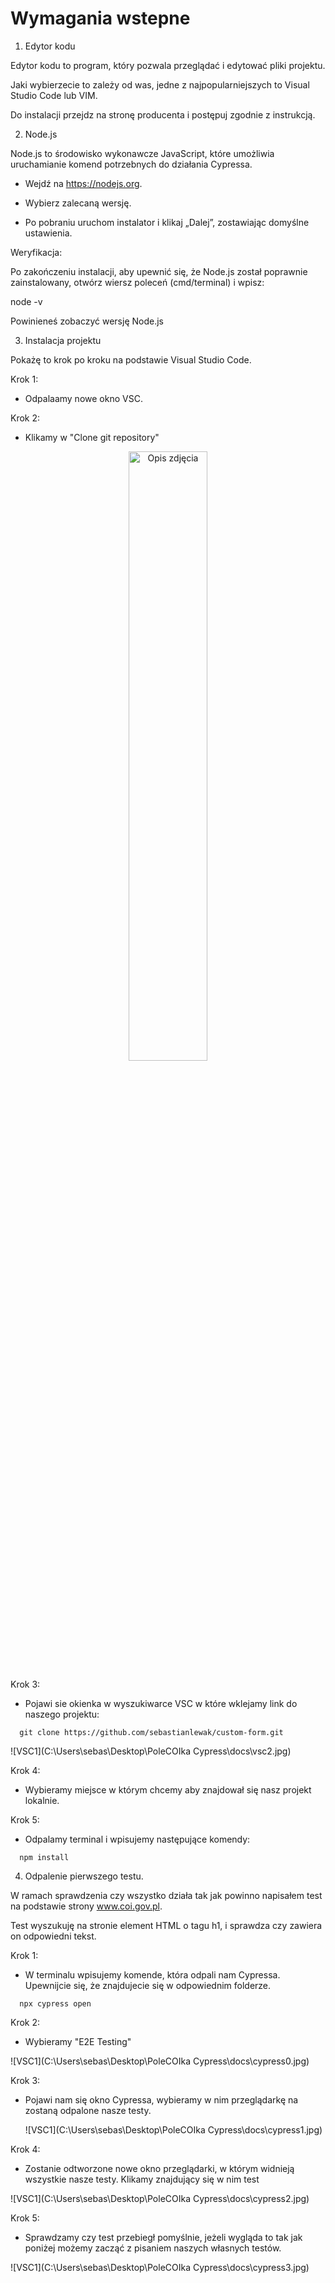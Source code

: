 # Wymagania wstepne

1. Edytor kodu

Edytor kodu to program, który pozwala przeglądać i edytować pliki projektu.

Jaki wybierzecie to zależy od was, jedne z najpopularniejszych to Visual Studio Code lub VIM.

Do instalacji przejdz na stronę producenta i postępuj zgodnie z instrukcją.

2. Node.js

Node.js to środowisko wykonawcze JavaScript, które umożliwia uruchamianie komend potrzebnych do działania Cypressa.

- Wejdź na https://nodejs.org.

- Wybierz zalecaną wersję.

- Po pobraniu uruchom instalator i klikaj „Dalej”, zostawiając domyślne ustawienia.

Weryfikacja:

Po zakończeniu instalacji, aby upewnić się, że Node.js został poprawnie zainstalowany, otwórz wiersz poleceń (cmd/terminal) i wpisz:

node -v

Powinieneś zobaczyć wersję Node.js

3. Instalacja projektu

Pokażę to krok po kroku na podstawie Visual Studio Code.

Krok 1:

- Odpalaamy nowe okno VSC.

Krok 2:

- Klikamy w "Clone git repository"

<p align="center">
  <img src="https://github.com/sebastianlewak/polecoika-cypress/blob/main/docs/cypress0.png" alt="Opis zdjęcia" width="50%">
</p>

Krok 3:

- Pojawi sie okienka w wyszukiwarce VSC w które wklejamy link do naszego projektu:

```console
  git clone https://github.com/sebastianlewak/custom-form.git
```

![VSC1](C:\Users\sebas\Desktop\PoleCOIka Cypress\docs\vsc2.jpg)

Krok 4:

- Wybieramy miejsce w którym chcemy aby znajdował się nasz projekt lokalnie.

Krok 5:

- Odpalamy terminal i wpisujemy następujące komendy:

```console
  npm install
```

4. Odpalenie pierwszego testu.

W ramach sprawdzenia czy wszystko działa tak jak powinno napisałem test na podstawie strony www.coi.gov.pl.

Test wyszukuję na stronie element HTML o tagu h1, i sprawdza czy zawiera on odpowiedni tekst.

Krok 1:

- W terminalu wpisujemy komende, która odpali nam Cypressa. Upewnijcie się, że znajdujecie się w odpowiednim folderze.

```console
  npx cypress open
```

Krok 2:

- Wybieramy "E2E Testing"

![VSC1](C:\Users\sebas\Desktop\PoleCOIka Cypress\docs\cypress0.jpg)

Krok 3:

- Pojawi nam się okno Cypressa, wybieramy w nim przeglądarkę na zostaną odpalone nasze testy.

  ![VSC1](C:\Users\sebas\Desktop\PoleCOIka Cypress\docs\cypress1.jpg)

Krok 4:

- Zostanie odtworzone nowe okno przeglądarki, w którym widnieją wszystkie nasze testy. Klikamy znajdujący się w nim test

![VSC1](C:\Users\sebas\Desktop\PoleCOIka Cypress\docs\cypress2.jpg)

Krok 5:

- Sprawdzamy czy test przebiegł pomyślnie, jeżeli wygląda to tak jak poniżej możemy zacząć z pisaniem naszych własnych testów.

![VSC1](C:\Users\sebas\Desktop\PoleCOIka Cypress\docs\cypress3.jpg)
